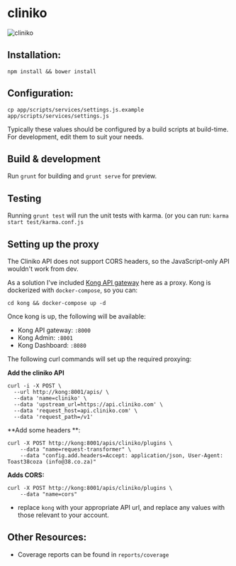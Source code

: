 # cliniko

![cliniko](https://s3.amazonaws.com/dropbox.christo/cliniko.png)

## Installation: 

```
npm install && bower install
```
## Configuration:

```
cp app/scripts/services/settings.js.example app/scripts/services/settings.js
```

Typically these values should be configured by a build scripts at build-time. For development, edit them to suit your needs.

## Build & development

Run `grunt` for building and `grunt serve` for preview.



## Testing

Running `grunt test` will run the unit tests with karma. (or you can run: `karma start test/karma.conf.js`

## Setting up the proxy 

The Cliniko API does not support CORS headers, so the JavaScript-only API wouldn't work from dev. 


As a solution I've included [Kong API gateway](http://getkong.com) here as a proxy. Kong is dockerized with `docker-compose`, so you can:

```
cd kong && docker-compose up -d
```

Once kong is up, the following will be available: 

* Kong API gateway: `:8000`
* Kong Admin: `:8001`
* Kong Dashboard: `:8080`

The following curl commands will set up the required proxying:

**Add the cliniko API**

```
curl -i -X POST \
  --url http://kong:8001/apis/ \
  --data 'name=cliniko' \
  --data 'upstream_url=https://api.cliniko.com' \
  --data 'request_host=api.cliniko.com' \
  --data 'request_path=/v1'
```

**Add some headers **:
```
curl -X POST http://kong:8001/apis/cliniko/plugins \
    --data "name=request-transformer" \
    --data "config.add.headers=Accept: application/json, User-Agent: Toast38coza (info@38.co.za)"
```

**Adds CORS:**

```
curl -X POST http://kong:8001/apis/cliniko/plugins \
    --data "name=cors" 
```

* replace `kong` with your appropriate API url, and replace any values with those relevant to your account.

## Other Resources: 

* Coverage reports can be found in `reports/coverage`
